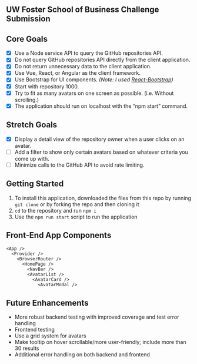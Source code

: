 ## UW Foster School of Business Challenge Submission</h1>

## Core Goals
- [x] Use a Node service API to query the GitHub repositories API.
- [x] Do not query GitHub repositories API directly from the client application.
- [x] Do not return unnecessary data to the client application.
- [x] Use Vue, React, or Angular as the client framework.
- [x] Use Bootstrap for UI components. _(Note: I used [React-Bootstrap](https://github.com/react-bootstrap/react-bootstrap))_
- [x] Start with repository 1000.
- [x] Try to fit as many avatars on one screen as possible. (i.e. Without scrolling.)
- [x] The application should run on localhost with the “npm start” command.

## Stretch Goals
- [x] Display a detail view of the repository owner when a user clicks on an avatar.
- [ ] Add a filter to show only certain avatars based on whatever criteria you come up with.
- [ ] Minimize calls to the GitHub API to avoid rate limiting.

## Getting Started
1. To install this application, downloaded the files from this repo by running `git clone` or by forking the repo and then cloning it
2. `cd` to the repository and run `npm i`
4. Use the `npm run start` script  to run the application

## Front-End App Components
```
<App />
  <Provider />
    <BrowserRouter />
      <HomePage />
        <NavBar />
        <AvatarList />
          <AvatarCard />
            <AvatarModal />
```

## Future Enhancements
- More robust backend testing with improved coverage and test error handling
- Frontend testing
- Use a grid system for avatars
- Make tooltip on hover scrollable/more user-friendly; include more than 30 results
- Additional error handling on both backend and frontend

